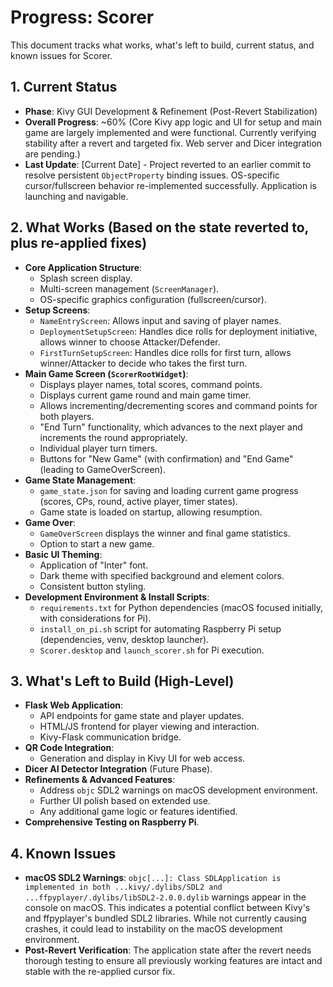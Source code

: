 # Progress: Scorer

This document tracks what works, what's left to build, current status, and known issues for Scorer.

## 1. Current Status

- **Phase**: Kivy GUI Development & Refinement (Post-Revert Stabilization)
- **Overall Progress**: ~60% (Core Kivy app logic and UI for setup and main game are largely implemented and were functional. Currently verifying stability after a revert and targeted fix. Web server and Dicer integration are pending.)
- **Last Update**: [Current Date] - Project reverted to an earlier commit to resolve persistent `ObjectProperty` binding issues. OS-specific cursor/fullscreen behavior re-implemented successfully. Application is launching and navigable.

## 2. What Works (Based on the state reverted to, plus re-applied fixes)

- **Core Application Structure**:
  - Splash screen display.
  - Multi-screen management (`ScreenManager`).
  - OS-specific graphics configuration (fullscreen/cursor).
- **Setup Screens**:
  - `NameEntryScreen`: Allows input and saving of player names.
  - `DeploymentSetupScreen`: Handles dice rolls for deployment initiative, allows winner to choose Attacker/Defender.
  - `FirstTurnSetupScreen`: Handles dice rolls for first turn, allows winner/Attacker to decide who takes the first turn.
- **Main Game Screen (`ScorerRootWidget`)**:
  - Displays player names, total scores, command points.
  - Displays current game round and main game timer.
  - Allows incrementing/decrementing scores and command points for both players.
  - "End Turn" functionality, which advances to the next player and increments the round appropriately.
  - Individual player turn timers.
  - Buttons for "New Game" (with confirmation) and "End Game" (leading to GameOverScreen).
- **Game State Management**:
  - `game_state.json` for saving and loading current game progress (scores, CPs, round, active player, timer states).
  - Game state is loaded on startup, allowing resumption.
- **Game Over**:
  - `GameOverScreen` displays the winner and final game statistics.
  - Option to start a new game.
- **Basic UI Theming**:
  - Application of "Inter" font.
  - Dark theme with specified background and element colors.
  - Consistent button styling.
- **Development Environment & Install Scripts**:
  - `requirements.txt` for Python dependencies (macOS focused initially, with considerations for Pi).
  - `install_on_pi.sh` script for automating Raspberry Pi setup (dependencies, venv, desktop launcher).
  - `Scorer.desktop` and `launch_scorer.sh` for Pi execution.

## 3. What's Left to Build (High-Level)

- **Flask Web Application**:
  - API endpoints for game state and player updates.
  - HTML/JS frontend for player viewing and interaction.
  - Kivy-Flask communication bridge.
- **QR Code Integration**:
  - Generation and display in Kivy UI for web access.
- **Dicer AI Detector Integration** (Future Phase).
- **Refinements & Advanced Features**:
  - Address `objc` SDL2 warnings on macOS development environment.
  - Further UI polish based on extended use.
  - Any additional game logic or features identified.
- **Comprehensive Testing on Raspberry Pi**.

## 4. Known Issues

- **macOS SDL2 Warnings**: `objc[...]: Class SDLApplication is implemented in both ...kivy/.dylibs/SDL2 and ...ffpyplayer/.dylibs/libSDL2-2.0.0.dylib` warnings appear in the console on macOS. This indicates a potential conflict between Kivy's and ffpyplayer's bundled SDL2 libraries. While not currently causing crashes, it could lead to instability on the macOS development environment.
- **Post-Revert Verification**: The application state after the revert needs thorough testing to ensure all previously working features are intact and stable with the re-applied cursor fix.
